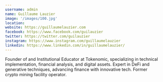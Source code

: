 ```yaml
---
username: admin
name: Guillaume Lauzier
image: '/images/100.jpg'
location:
website: https://guillaumelauzier.com
facebook: https://www.facebook.com/guilauzier
twitter: https://twitter.com/guilauzier
instagram: https://www.instagram.com/guillaumelauzier
linkedin: https://www.linkedin.com/in/guillaumelauzier/
---
```

Founder of and Institutional Educator at Tokenomic, specializing in technical implementation, financial analysis, and digital assets. Expert in DeFi and generative techniques, advancing finance with innovative tech. Former crypto mining facility operator.